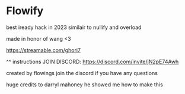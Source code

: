 # Flowify
best iready hack in 2023
similair to nullify and overload

made in honor of wang <3



https://streamable.com/ghori7

^^ instructions
JOIN DISCORD:
https://discord.com/invite/jN2pE74Awh

created by flowings join the discord if you have any questions

huge credits to darryl mahoney he showed me how to make this
